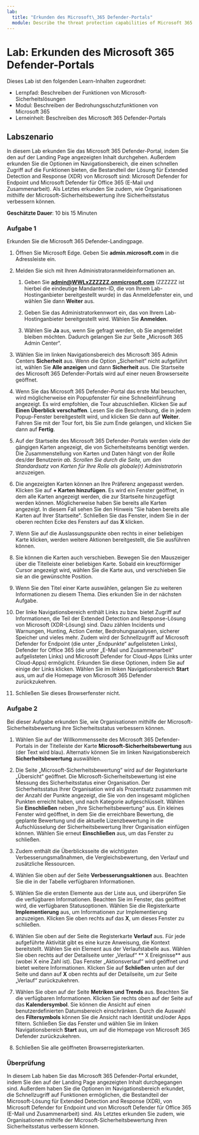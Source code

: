 ```yaml
---
lab:
  title: "Erkunden des Microsoft\_365 Defender-Portals"
  module: Describe the threat protection capabilities of Microsoft 365
---
```


# Lab: Erkunden des Microsoft 365 Defender-Portals

Dieses Lab ist den folgenden Learn-Inhalten zugeordnet:

- Lernpfad: Beschreiben der Funktionen von Microsoft-Sicherheitslösungen
- Modul: Beschreiben der Bedrohungsschutzfunktionen von Microsoft 365
- Lerneinheit: Beschreiben des Microsoft 365 Defender-Portals

## Labszenario

In diesem Lab erkunden Sie das Microsoft 365 Defender-Portal, indem Sie den auf der Landing Page angezeigten Inhalt durchgehen. Außerdem erkunden Sie die Optionen im Navigationsbereich, die einen schnellen Zugriff auf die Funktionen bieten, die Bestandteil der Lösung für Extended Detection and Response (XDR) von Microsoft sind: Microsoft Defender for Endpoint und Microsoft Defender für Office 365 (E-Mail und Zusammenarbeit).  Als Letztes erkunden Sie zudem, wie Organisationen mithilfe der Microsoft-Sicherheitsbewertung ihre Sicherheitsstatus verbessern können.

**Geschätzte Dauer**: 10 bis 15 Minuten

### Aufgabe 1

Erkunden Sie die Microsoft 365 Defender-Landingpage.

1. Öffnen Sie Microsoft Edge. Geben Sie **admin.microsoft.com** in die Adressleiste ein.

1. Melden Sie sich mit Ihren Administratoranmeldeinformationen an.
    1. Geben Sie **admin@WWLxZZZZZZ.onmicrosoft.com** (ZZZZZZ ist hierbei die eindeutige Mandanten-ID, die von Ihrem Lab-Hostinganbieter bereitgestellt wurde) in das Anmeldefenster ein, und wählen Sie dann **Weiter** aus.

    1. Geben Sie das Administratorkennwort ein, das von Ihrem Lab-Hostinganbieter bereitgestellt wird. Wählen Sie **Anmelden**.
    1. Wählen Sie **Ja** aus, wenn Sie gefragt werden, ob Sie angemeldet bleiben möchten. Dadurch gelangen Sie zur Seite „Microsoft 365 Admin Center“.

1. Wählen Sie im linken Navigationsbereich des Microsoft 365 Admin Centers **Sicherheit** aus.  Wenn die Option „Sicherheit“ nicht aufgeführt ist, wählen Sie **Alle anzeigen** und dann **Sicherheit** aus.  Die Startseite des Microsoft 365 Defender-Portals wird auf einer neuen Browserseite geöffnet.  

1. Wenn Sie das Microsoft 365 Defender-Portal das erste Mal besuchen, wird möglicherweise ein Popupfenster für eine Schnelleinführung angezeigt.  Es wird empfohlen, die Tour abzuschließen.  Klicken Sie auf **Einen Überblick verschaffen**.  Lesen Sie die Beschreibung, die in jedem Popup-Fenster bereitgestellt wird, und klicken Sie dann auf **Weiter**. Fahren Sie mit der Tour fort, bis Sie zum Ende gelangen, und klicken Sie dann auf **Fertig**.

1. Auf der Startseite des Microsoft 365 Defender-Portals werden viele der gängigen Karten angezeigt, die von Sicherheitsteams benötigt werden. Die Zusammenstellung von Karten und Daten hängt von der Rolle des/der Benutzer*in ab. Scrollen Sie durch die Seite, um den Standardsatz von Karten für Ihre Rolle als globale(r) Administrator*in anzuzeigen.

1. Die angezeigten Karten können an Ihre Präferenz angepasst werden.  Klicken Sie auf **+ Karten hinzufügen**. Es wird ein Fenster geöffnet, in dem alle Karten angezeigt werden, die zur Startseite hinzugefügt werden können.  Möglicherweise haben Sie bereits alle Karten angezeigt. In diesem Fall sehen Sie den Hinweis "Sie haben bereits alle Karten auf Ihrer Startseite". Schließen Sie das Fenster, indem Sie in der oberen rechten Ecke des Fensters auf das **X** klicken.

1. Wenn Sie auf die Auslassungspunkte oben rechts in einer beliebigen Karte klicken, werden weitere Aktionen bereitgestellt, die Sie ausführen können.  

1. Sie können die Karten auch verschieben. Bewegen Sie den Mauszeiger über die Titelleiste einer beliebigen Karte. Sobald ein kreuzförmiger Cursor angezeigt wird, wählen Sie die Karte aus, und verschieben Sie sie an die gewünschte Position.

1. Wenn Sie den Titel einer Karte auswählen, gelangen Sie zu weiteren Informationen zu diesem Thema. Dies erkunden Sie in der nächsten Aufgabe.

1. Der linke Navigationsbereich enthält Links zu bzw. bietet Zugriff auf Informationen, die Teil der Extended Detection and Response-Lösung von Microsoft (XDR-Lösung) sind. Dazu zählen Incidents und Warnungen, Hunting, Action Center, Bedrohungsanalysen, sicherer Speicher und vieles mehr.  Zudem wird der Schnellzugriff auf Microsoft Defender for Endpoint (die unter „Endpunkte“ aufgelisteten Links), Defender for Office 365 (die unter „E-Mail und Zusammenarbeit“ aufgelisteten Links) und Microsoft Defender for Cloud-Apps (Links unter Cloud-Apps) ermöglicht.  Erkunden Sie diese Optionen, indem Sie auf einige der Links klicken.   Wählen Sie im linken Navigationsbereich **Start** aus, um auf die Homepage von Microsoft 365 Defender zurückzukehren.

1. Schließen Sie dieses Browserfenster nicht.

### Aufgabe 2

Bei dieser Aufgabe erkunden Sie, wie Organisationen mithilfe der Microsoft-Sicherheitsbewertung ihre Sicherheitsstatus verbessern können.

1. Wählen Sie  auf der Willkommensseite des Microsoft 365 Defender-Portals in der Titelleiste der Karte **Microsoft-Sicherheitsbewertung** aus (der Text wird blau).  Alternativ können Sie im linken Navigationsbereich **Sicherheitsbewertung** auswählen.

1. Die Seite „Microsoft-Sicherheitsbewertung“ wird auf der Registerkarte „Übersicht“ geöffnet. Die Microsoft-Sicherheitsbewertung ist eine Messung des Sicherheitsstatus einer Organisation. Der Sicherheitsstatus Ihrer Organisation wird als Prozentsatz zusammen mit der Anzahl der Punkte angezeigt, die Sie von den insgesamt möglichen Punkten erreicht haben, und nach Kategorie aufgeschlüsselt. Wählen Sie **Einschließen** neben „Ihre Sicherheitsbewertung“ aus.  Ein kleines Fenster wird geöffnet, in dem Sie die erreichbare Bewertung, die geplante Bewertung und die aktuelle Lizenzbewertung in die Aufschlüsselung der Sicherheitsbewertung Ihrer Organisation einfügen können.  Wählen Sie erneut **Einschließen** aus, um das Fenster zu schließen.

1. Zudem enthält die Überblicksseite die wichtigsten Verbesserungsmaßnahmen, die Vergleichsbewertung, den Verlauf und zusätzliche Ressourcen.

1. Wählen Sie oben auf der Seite **Verbesserungsaktionen** aus.  Beachten Sie die in der Tabelle verfügbaren Informationen.  

1. Wählen Sie die ersten Elemente aus der Liste aus, und überprüfen Sie die verfügbaren Informationen. Beachten Sie im Fenster, das geöffnet wird, die verfügbaren Statusoptionen. Wählen Sie die Registerkarte **Implementierung** aus, um Informationen zur Implementierung anzuzeigen. Klicken Sie oben rechts auf das **X**, um dieses Fenster zu schließen.

1. Wählen Sie oben auf der Seite die Registerkarte **Verlauf** aus.  Für jede aufgeführte Aktivität gibt es eine kurze Anweisung, die Kontext bereitstellt.  Wählen Sie ein Element aus der Verlaufstabelle aus.  Wählen Sie oben rechts auf der Detailseite unter „Verlauf“ ** X Ereignisse** aus (wobei X eine Zahl ist).  Das Fenster „Aktionsverlauf“ wird geöffnet und bietet weitere Informationen.  Klicken Sie auf **Schließen** unten auf der Seite und dann auf  **X** oben rechts auf der Detailseite, um zur Seite „Verlauf“ zurückzukehren.

1. Wählen Sie oben auf der Seite **Metriken und Trends** aus.  Beachten Sie die verfügbaren Informationen.  Klicken Sie rechts oben auf der Seite auf das **Kalendersymbol**.  Sie können die Ansicht auf einen benutzerdefinierten Datumsbereich einschränken.  Durch die Auswahl des **Filtersymbols** können Sie die Ansicht nach Identität und/oder Apps filtern.  Schließen Sie das Fenster und wählen Sie im linken Navigationsbereich **Start** aus, um auf die Homepage von Microsoft 365 Defender zurückzukehren.

1. Schließen Sie alle geöffneten Browserregisterkarten.

### Überprüfung

In diesem Lab haben Sie das Microsoft 365 Defender-Portal erkundet, indem Sie den auf der Landing Page angezeigten Inhalt durchgegangen sind. Außerdem haben Sie die Optionen im Navigationsbereich erkundet, die Schnellzugriff auf Funktionen ermöglichen, die Bestandteil der Microsoft-Lösung für Extended Detection and Response (XDR), von Microsoft Defender for Endpoint und von Microsoft Defender für Office 365 (E-Mail und Zusammenarbeit) sind.  Als Letztes erkunden Sie zudem, wie Organisationen mithilfe der Microsoft-Sicherheitsbewertung ihren Sicherheitsstatus verbessern können.
